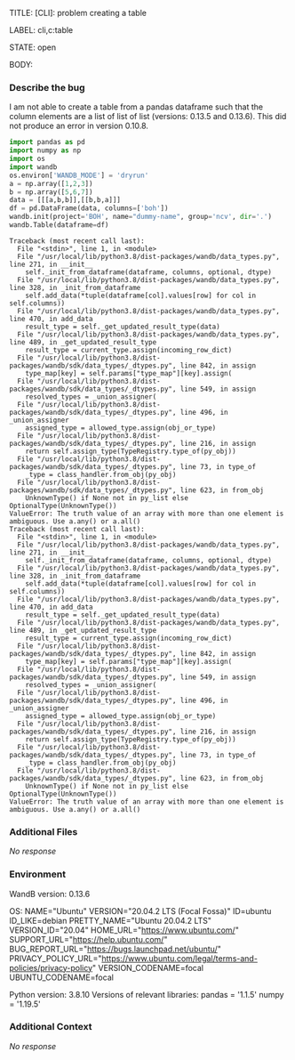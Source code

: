 TITLE:
[CLI]: problem creating a table

LABEL:
cli,c:table

STATE:
open

BODY:
### Describe the bug

<!--- Description of the issue below  -->
I am not able to create a table from a pandas dataframe such that the column elements are a list of list of list (versions: 0.13.5 and 0.13.6). This did not produce an error in version 0.10.8. 
<!--- A minimal code snippet between the quotes below  -->
```python
import pandas as pd
import numpy as np
import os
import wandb
os.environ['WANDB_MODE'] = 'dryrun'
a = np.array([1,2,3])
b = np.array([5,6,7])
data = [[[a,b,b]],[[b,b,a]]]
df = pd.DataFrame(data, columns=['boh'])
wandb.init(project='BOH', name="dummy-name", group='ncv', dir='.')
wandb.Table(dataframe=df)
```

<!--- A full traceback of the exception in the quotes below -->
```shell
Traceback (most recent call last):
  File "<stdin>", line 1, in <module>
  File "/usr/local/lib/python3.8/dist-packages/wandb/data_types.py", line 271, in __init__
    self._init_from_dataframe(dataframe, columns, optional, dtype)
  File "/usr/local/lib/python3.8/dist-packages/wandb/data_types.py", line 328, in _init_from_dataframe
    self.add_data(*tuple(dataframe[col].values[row] for col in self.columns))
  File "/usr/local/lib/python3.8/dist-packages/wandb/data_types.py", line 470, in add_data
    result_type = self._get_updated_result_type(data)
  File "/usr/local/lib/python3.8/dist-packages/wandb/data_types.py", line 489, in _get_updated_result_type
    result_type = current_type.assign(incoming_row_dict)
  File "/usr/local/lib/python3.8/dist-packages/wandb/sdk/data_types/_dtypes.py", line 842, in assign
    type_map[key] = self.params["type_map"][key].assign(
  File "/usr/local/lib/python3.8/dist-packages/wandb/sdk/data_types/_dtypes.py", line 549, in assign
    resolved_types = _union_assigner(
  File "/usr/local/lib/python3.8/dist-packages/wandb/sdk/data_types/_dtypes.py", line 496, in _union_assigner
    assigned_type = allowed_type.assign(obj_or_type)
  File "/usr/local/lib/python3.8/dist-packages/wandb/sdk/data_types/_dtypes.py", line 216, in assign
    return self.assign_type(TypeRegistry.type_of(py_obj))
  File "/usr/local/lib/python3.8/dist-packages/wandb/sdk/data_types/_dtypes.py", line 73, in type_of
    _type = class_handler.from_obj(py_obj)
  File "/usr/local/lib/python3.8/dist-packages/wandb/sdk/data_types/_dtypes.py", line 623, in from_obj
    UnknownType() if None not in py_list else OptionalType(UnknownType())
ValueError: The truth value of an array with more than one element is ambiguous. Use a.any() or a.all()
Traceback (most recent call last):
  File "<stdin>", line 1, in <module>
  File "/usr/local/lib/python3.8/dist-packages/wandb/data_types.py", line 271, in __init__
    self._init_from_dataframe(dataframe, columns, optional, dtype)
  File "/usr/local/lib/python3.8/dist-packages/wandb/data_types.py", line 328, in _init_from_dataframe
    self.add_data(*tuple(dataframe[col].values[row] for col in self.columns))
  File "/usr/local/lib/python3.8/dist-packages/wandb/data_types.py", line 470, in add_data
    result_type = self._get_updated_result_type(data)
  File "/usr/local/lib/python3.8/dist-packages/wandb/data_types.py", line 489, in _get_updated_result_type
    result_type = current_type.assign(incoming_row_dict)
  File "/usr/local/lib/python3.8/dist-packages/wandb/sdk/data_types/_dtypes.py", line 842, in assign
    type_map[key] = self.params["type_map"][key].assign(
  File "/usr/local/lib/python3.8/dist-packages/wandb/sdk/data_types/_dtypes.py", line 549, in assign
    resolved_types = _union_assigner(
  File "/usr/local/lib/python3.8/dist-packages/wandb/sdk/data_types/_dtypes.py", line 496, in _union_assigner
    assigned_type = allowed_type.assign(obj_or_type)
  File "/usr/local/lib/python3.8/dist-packages/wandb/sdk/data_types/_dtypes.py", line 216, in assign
    return self.assign_type(TypeRegistry.type_of(py_obj))
  File "/usr/local/lib/python3.8/dist-packages/wandb/sdk/data_types/_dtypes.py", line 73, in type_of
    _type = class_handler.from_obj(py_obj)
  File "/usr/local/lib/python3.8/dist-packages/wandb/sdk/data_types/_dtypes.py", line 623, in from_obj
    UnknownType() if None not in py_list else OptionalType(UnknownType())
ValueError: The truth value of an array with more than one element is ambiguous. Use a.any() or a.all()

```


### Additional Files

_No response_

### Environment

WandB version: 0.13.6

OS: NAME="Ubuntu"
VERSION="20.04.2 LTS (Focal Fossa)"
ID=ubuntu
ID_LIKE=debian
PRETTY_NAME="Ubuntu 20.04.2 LTS"
VERSION_ID="20.04"
HOME_URL="https://www.ubuntu.com/"
SUPPORT_URL="https://help.ubuntu.com/"
BUG_REPORT_URL="https://bugs.launchpad.net/ubuntu/"
PRIVACY_POLICY_URL="https://www.ubuntu.com/legal/terms-and-policies/privacy-policy"
VERSION_CODENAME=focal
UBUNTU_CODENAME=focal


Python version:
3.8.10
Versions of relevant libraries:
pandas = '1.1.5'
numpy = '1.19.5'


### Additional Context

_No response_

